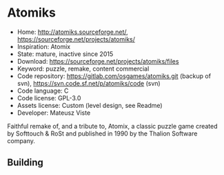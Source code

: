 # Atomiks

- Home: http://atomiks.sourceforge.net/, https://sourceforge.net/projects/atomiks/
- Inspiration: Atomix
- State: mature, inactive since 2015
- Download: https://sourceforge.net/projects/atomiks/files
- Keyword: puzzle, remake, content commercial
- Code repository: https://gitlab.com/osgames/atomiks.git (backup of svn), https://svn.code.sf.net/p/atomiks/code (svn)
- Code language: C
- Code license: GPL-3.0
- Assets license: Custom (level design, see Readme)
- Developer: Mateusz Viste

Faithful remake of, and a tribute to, Atomix, a classic puzzle game created by Softtouch & RoSt and published in 1990 by the Thalion Software company.

## Building
